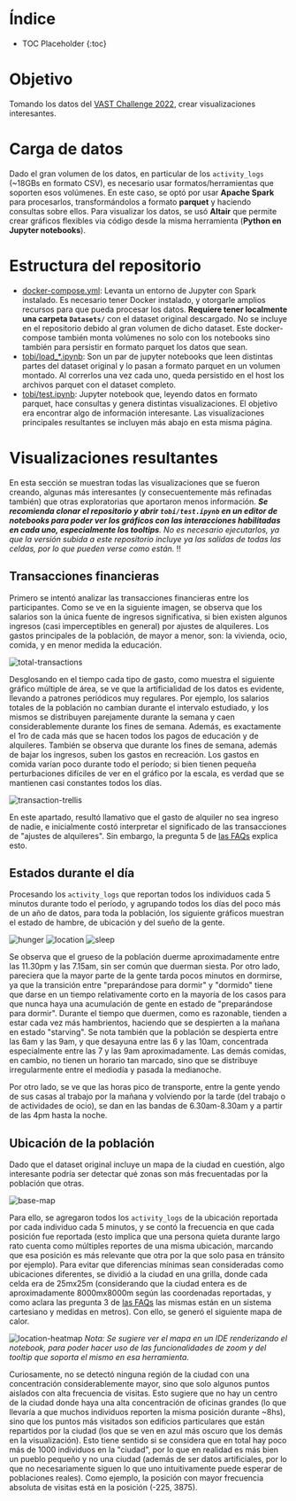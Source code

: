 # Índice

* TOC Placeholder
{:toc}

# Objetivo

Tomando los datos del [VAST Challenge 2022](https://vast-challenge.github.io/2022/description.html), crear visualizaciones interesantes.

# Carga de datos

Dado el gran volumen de los datos, en particular de los `activity_logs` (~18GBs en formato CSV), es necesario usar formatos/herramientas que soporten esos volúmenes. En este caso, se optó por usar **Apache Spark** para procesarlos, transformándolos a formato **parquet** y haciendo consultas sobre ellos. Para visualizar los datos, se usó **Altair** que permite crear gráficos flexibles via código desde la misma herramienta (**Python en Jupyter notebooks**).

# Estructura del repositorio

- [docker-compose.yml](https://github.com/toblich/itba-ecd-vast/blob/main/docker-compose.yml): Levanta un entorno de Jupyter con Spark instalado. Es necesario tener Docker instalado, y otorgarle amplios recursos para que pueda procesar los datos. **Requiere tener localmente una carpeta `Datasets/`** con el dataset original descargado. No se incluye en el repositorio debido al gran volumen de dicho dataset. Este docker-compose también monta volúmenes no solo con los notebooks sino también para persistir en formato parquet los datos que sean.
- [tobi/load_*.ipynb](https://github.com/toblich/itba-ecd-vast/tree/main/tobi): Son un par de jupyter notebooks que leen distintas partes del dataset original y lo pasan a formato parquet en un volumen montado. Al correrlos una vez cada uno, queda persistido en el host los archivos parquet con el dataset completo.
- [tobi/test.ipynb](https://github.com/toblich/itba-ecd-vast/blob/main/tobi/test.ipynb): Jupyter notebook que, leyendo datos en formato parquet, hace consultas y genera distintas visualizaciones. El objetivo era encontrar algo de información interesante. Las visualizaciones principales resultantes se incluyen más abajo en esta misma página.

# Visualizaciones resultantes

En esta sección se muestran todas las visualizaciones que se fueron creando, algunas más interesantes (y consecuentemente más refinadas también) que otras exploratorias que aportaron menos información. _**Se recomienda clonar el repositorio y abrir `tobi/test.ipynb` en un editor de notebooks para poder ver los gráficos con las interacciones habilitadas en cada uno, especialmente los tooltips**. No es necesario ejecutarlos, ya que la versión subida a este repositorio incluye ya las salidas de todas las celdas, por lo que pueden verse como están._ :bangbang:

## Transacciones financieras

Primero se intentó analizar las transacciones financieras entre los participantes. Como se ve en la siguiente imagen, se observa que los salarios son la única fuente de ingresos significativa, si bien existen algunos ingresos (casi imperceptibles en general) por ajustes de alquileres. Los gastos principales de la población, de mayor a menor, son: la vivienda, ocio, comida, y en menor medida la educación.

![total-transactions](./tobi/viz/total-transactions-by-category-bars.svg)

Desglosando en el tiempo cada tipo de gasto, como muestra el siguiente gráfico múltiple de área, se ve que la artificialidad de los datos es evidente, llevando a patrones periódicos muy regulares. Por ejemplo, los salarios totales de la población no cambian durante el intervalo estudiado, y los mismos se distribuyen parejamente durante la  semana y caen considerablemente durante los fines de semana. Además, es exactamente el 1ro de cada más que se hacen todos los pagos de educación y de alquileres. También se observa que durante los fines de semana, además de bajar los ingresos, suben los gastos en recreación. Los gastos en comida varían poco durante todo el período; si bien tienen pequeña perturbaciones difíciles de ver en el gráfico por la escala, es verdad que se mantienen casi constantes todos los días.

![transaction-trellis](./tobi/viz/transaction-trellis-area.svg)

En este apartado, resultó llamativo que el gasto de alquiler no sea ingreso de nadie, e inicialmente costó interpretar el significado de las transacciones de "ajustes de alquileres". Sin embargo, la pregunta 5 de [las FAQs](https://vast-challenge.github.io/2022/qa.html) explica esto.

## Estados durante el día

Procesando los `activity_logs` que reportan todos los individuos cada 5 minutos durante todo el período, y agrupando todos los días del poco más de un año de datos, para toda la población, los siguiente gráficos muestran el estado de hambre, de ubicación y del sueño de la gente.

![hunger](./tobi/viz/hunger-status-area.svg)
![location](./tobi/viz/location-area.svg)
![sleep](./tobi/viz/sleep-status-area.svg)

Se observa que el grueso de la población duerme aproximadamente entre las 11.30pm y las 7.15am, sin ser común que duerman siesta. Por otro lado, pareciera que la mayor parte de la gente tarda pocos minutos en dormirse, ya que la transición entre "preparándose para dormir" y "dormido" tiene que darse en un tiempo relativamente corto en la mayoría de los casos para que nunca haya una acumulación de gente en estado de "preparándose para dormir". Durante el tiempo que duermen, como es razonable, tienden a estar cada vez más hambrientos, haciendo que se despierten a la mañana en estado "starving". Se nota también que la población se despierta entre las 6am y las 9am, y que desayuna entre las 6 y las 10am, concentrada especialmente entre las 7 y las 9am aproximadamente. Las demás comidas, en cambio, no tienen un horario tan marcado, sino que se distribuye irregularmente entre el mediodía y pasada la medianoche.

Por otro lado, se ve que las horas pico de transporte, entre la gente yendo de sus casas al trabajo por la mañana y volviendo por la tarde (del trabajo o de actividades de ocio), se dan en las bandas de 6.30am-8.30am y a partir de las 4pm hasta la noche.

## Ubicación de la población

Dado que el dataset original incluye un mapa de la ciudad en cuestión, algo interesante podría ser detectar qué zonas son más frecuentadas por la población que otras.

![base-map](./BaseMap.png)

Para ello, se agregaron todos los `activity_logs` de la ubicación reportada por cada individuo cada 5 minutos, y se contó la frecuencia en que cada posición fue reportada (esto implica que una persona quieta durante largo rato cuenta como múltiples reportes de una misma ubicación, marcando que esa posición es más relevante que otra por la que solo pasa en tránsito por ejemplo). Para evitar que diferencias mínimas sean consideradas como ubicaciones diferentes, se dividió a la ciudad en una grilla, donde cada celda era de 25mx25m (considerando que la ciudad entera es de aproximadamente 8000mx8000m según las coordenadas reportadas, y como aclara las pregunta 3 de [las FAQs](https://vast-challenge.github.io/2022/qa.html) las mismas están en un sistema cartesiano y medidas en metros). Con ello, se generó el siguiente mapa de calor.

![location-heatmap](./tobi/viz/location-heatmap.svg)
_Nota: Se sugiere ver el mapa en un IDE renderizando el notebook, para poder hacer uso de las funcionalidades de zoom y del tooltip que soporta el mismo en esa herramienta_.

Curiosamente, no se detectó ninguna región de la ciudad con una concentración considerablemente mayor, sino que solo algunos puntos aislados con alta frecuencia de visitas. Esto sugiere que no hay un centro de la ciudad donde haya una alta concentración de oficinas grandes (lo que llevaría a que muchos individuos reporten la misma posición durante ~8hs), sino que los puntos más visitados son edificios particulares que están repartidos por la ciudad (los que se ven en azul más oscuro que los demás en la visualización). Esto tiene sentido si se considera que en total hay poco más de 1000 individuos en la "ciudad", por lo que en realidad es más bien un pueblo pequeño y no una ciudad (además de ser datos artificiales, por lo que no necesariamente siguen lo que uno intuitivamente puede esperar de poblaciones reales). Como ejemplo, la posición con mayor frecuencia absoluta de visitas está en la posición (-225, 3875).
